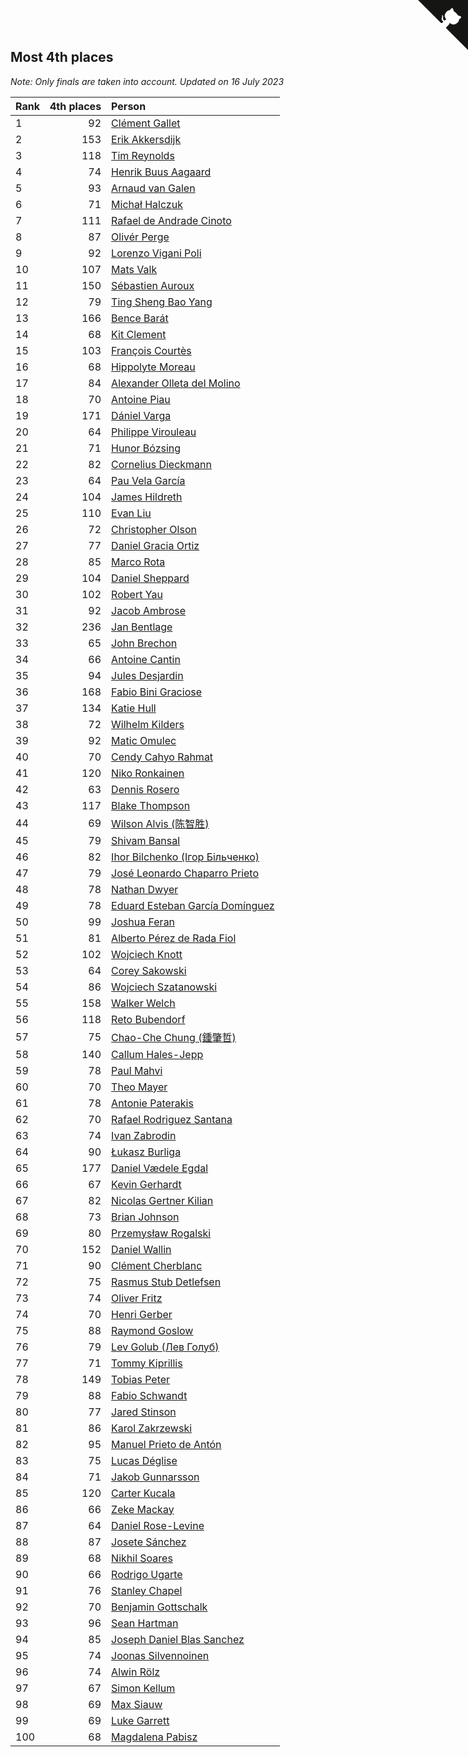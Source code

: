 ## Most 4th places

*Note: Only finals are taken into account.*
*Updated on 16 July 2023*

| Rank | 4th places | Person |
| :--- | ---: | :--- |
| 1 | 92 | [Clément Gallet](https://www.worldcubeassociation.org/persons/2004GALL02) |
| 2 | 153 | [Erik Akkersdijk](https://www.worldcubeassociation.org/persons/2005AKKE01) |
| 3 | 118 | [Tim Reynolds](https://www.worldcubeassociation.org/persons/2005REYN01) |
| 4 | 74 | [Henrik Buus Aagaard](https://www.worldcubeassociation.org/persons/2006BUUS01) |
| 5 | 93 | [Arnaud van Galen](https://www.worldcubeassociation.org/persons/2006GALE01) |
| 6 | 71 | [Michał Halczuk](https://www.worldcubeassociation.org/persons/2006HALC01) |
| 7 | 111 | [Rafael de Andrade Cinoto](https://www.worldcubeassociation.org/persons/2007CINO01) |
| 8 | 87 | [Olivér Perge](https://www.worldcubeassociation.org/persons/2007PERG01) |
| 9 | 92 | [Lorenzo Vigani Poli](https://www.worldcubeassociation.org/persons/2007POLI01) |
| 10 | 107 | [Mats Valk](https://www.worldcubeassociation.org/persons/2007VALK01) |
| 11 | 150 | [Sébastien Auroux](https://www.worldcubeassociation.org/persons/2008AURO01) |
| 12 | 79 | [Ting Sheng Bao Yang](https://www.worldcubeassociation.org/persons/2008BAOY01) |
| 13 | 166 | [Bence Barát](https://www.worldcubeassociation.org/persons/2008BARA01) |
| 14 | 68 | [Kit Clement](https://www.worldcubeassociation.org/persons/2008CLEM01) |
| 15 | 103 | [François Courtès](https://www.worldcubeassociation.org/persons/2008COUR01) |
| 16 | 68 | [Hippolyte Moreau](https://www.worldcubeassociation.org/persons/2008MORE02) |
| 17 | 84 | [Alexander Olleta del Molino](https://www.worldcubeassociation.org/persons/2008OLLE01) |
| 18 | 70 | [Antoine Piau](https://www.worldcubeassociation.org/persons/2008PIAU01) |
| 19 | 171 | [Dániel Varga](https://www.worldcubeassociation.org/persons/2008VARG01) |
| 20 | 64 | [Philippe Virouleau](https://www.worldcubeassociation.org/persons/2008VIRO01) |
| 21 | 71 | [Hunor Bózsing](https://www.worldcubeassociation.org/persons/2009BOZS01) |
| 22 | 82 | [Cornelius Dieckmann](https://www.worldcubeassociation.org/persons/2009DIEC01) |
| 23 | 64 | [Pau Vela García](https://www.worldcubeassociation.org/persons/2009GARC04) |
| 24 | 104 | [James Hildreth](https://www.worldcubeassociation.org/persons/2009HILD01) |
| 25 | 110 | [Evan Liu](https://www.worldcubeassociation.org/persons/2009LIUE01) |
| 26 | 72 | [Christopher Olson](https://www.worldcubeassociation.org/persons/2009OLSO01) |
| 27 | 77 | [Daniel Gracia Ortiz](https://www.worldcubeassociation.org/persons/2009ORTI01) |
| 28 | 85 | [Marco Rota](https://www.worldcubeassociation.org/persons/2009ROTA01) |
| 29 | 104 | [Daniel Sheppard](https://www.worldcubeassociation.org/persons/2009SHEP01) |
| 30 | 102 | [Robert Yau](https://www.worldcubeassociation.org/persons/2009YAUR01) |
| 31 | 92 | [Jacob Ambrose](https://www.worldcubeassociation.org/persons/2010AMBR01) |
| 32 | 236 | [Jan Bentlage](https://www.worldcubeassociation.org/persons/2010BENT01) |
| 33 | 65 | [John Brechon](https://www.worldcubeassociation.org/persons/2010BREC01) |
| 34 | 66 | [Antoine Cantin](https://www.worldcubeassociation.org/persons/2010CANT02) |
| 35 | 94 | [Jules Desjardin](https://www.worldcubeassociation.org/persons/2010DESJ01) |
| 36 | 168 | [Fabio Bini Graciose](https://www.worldcubeassociation.org/persons/2010GRAC02) |
| 37 | 134 | [Katie Hull](https://www.worldcubeassociation.org/persons/2010HULL01) |
| 38 | 72 | [Wilhelm Kilders](https://www.worldcubeassociation.org/persons/2010KILD02) |
| 39 | 92 | [Matic Omulec](https://www.worldcubeassociation.org/persons/2010OMUL02) |
| 40 | 70 | [Cendy Cahyo Rahmat](https://www.worldcubeassociation.org/persons/2010RAHM02) |
| 41 | 120 | [Niko Ronkainen](https://www.worldcubeassociation.org/persons/2010RONK01) |
| 42 | 63 | [Dennis Rosero](https://www.worldcubeassociation.org/persons/2010ROSE03) |
| 43 | 117 | [Blake Thompson](https://www.worldcubeassociation.org/persons/2010THOM03) |
| 44 | 69 | [Wilson Alvis (陈智胜)](https://www.worldcubeassociation.org/persons/2011ALVI01) |
| 45 | 79 | [Shivam Bansal](https://www.worldcubeassociation.org/persons/2011BANS02) |
| 46 | 82 | [Ihor Bilchenko (Ігор Більченко)](https://www.worldcubeassociation.org/persons/2011BILC01) |
| 47 | 79 | [José Leonardo Chaparro Prieto](https://www.worldcubeassociation.org/persons/2011CHAP01) |
| 48 | 78 | [Nathan Dwyer](https://www.worldcubeassociation.org/persons/2011DWYE02) |
| 49 | 78 | [Eduard Esteban García Domínguez](https://www.worldcubeassociation.org/persons/2011EDUA01) |
| 50 | 99 | [Joshua Feran](https://www.worldcubeassociation.org/persons/2011FERA01) |
| 51 | 81 | [Alberto Pérez de Rada Fiol](https://www.worldcubeassociation.org/persons/2011FIOL01) |
| 52 | 102 | [Wojciech Knott](https://www.worldcubeassociation.org/persons/2011KNOT01) |
| 53 | 64 | [Corey Sakowski](https://www.worldcubeassociation.org/persons/2011SAKO01) |
| 54 | 86 | [Wojciech Szatanowski](https://www.worldcubeassociation.org/persons/2011SZAT01) |
| 55 | 158 | [Walker Welch](https://www.worldcubeassociation.org/persons/2011WELC01) |
| 56 | 118 | [Reto Bubendorf](https://www.worldcubeassociation.org/persons/2012BUBE01) |
| 57 | 75 | [Chao-Che Chung (鍾肇哲)](https://www.worldcubeassociation.org/persons/2012CHON03) |
| 58 | 140 | [Callum Hales-Jepp](https://www.worldcubeassociation.org/persons/2012HALE01) |
| 59 | 78 | [Paul Mahvi](https://www.worldcubeassociation.org/persons/2012MAHV01) |
| 60 | 70 | [Theo Mayer](https://www.worldcubeassociation.org/persons/2012MAYE01) |
| 61 | 78 | [Antonie Paterakis](https://www.worldcubeassociation.org/persons/2012PATE01) |
| 62 | 70 | [Rafael Rodriguez Santana](https://www.worldcubeassociation.org/persons/2012SANT12) |
| 63 | 74 | [Ivan Zabrodin](https://www.worldcubeassociation.org/persons/2012ZABR01) |
| 64 | 90 | [Łukasz Burliga](https://www.worldcubeassociation.org/persons/2013BURL01) |
| 65 | 177 | [Daniel Vædele Egdal](https://www.worldcubeassociation.org/persons/2013EGDA01) |
| 66 | 67 | [Kevin Gerhardt](https://www.worldcubeassociation.org/persons/2013GERH01) |
| 67 | 82 | [Nicolas Gertner Kilian](https://www.worldcubeassociation.org/persons/2013GERT01) |
| 68 | 73 | [Brian Johnson](https://www.worldcubeassociation.org/persons/2013JOHN10) |
| 69 | 80 | [Przemysław Rogalski](https://www.worldcubeassociation.org/persons/2013ROGA02) |
| 70 | 152 | [Daniel Wallin](https://www.worldcubeassociation.org/persons/2013WALL03) |
| 71 | 90 | [Clément Cherblanc](https://www.worldcubeassociation.org/persons/2014CHER05) |
| 72 | 75 | [Rasmus Stub Detlefsen](https://www.worldcubeassociation.org/persons/2014DETL01) |
| 73 | 74 | [Oliver Fritz](https://www.worldcubeassociation.org/persons/2014FRIT02) |
| 74 | 70 | [Henri Gerber](https://www.worldcubeassociation.org/persons/2014GERB01) |
| 75 | 88 | [Raymond Goslow](https://www.worldcubeassociation.org/persons/2014GOSL01) |
| 76 | 79 | [Lev Golub (Лев Голуб)](https://www.worldcubeassociation.org/persons/2014HOLU01) |
| 77 | 71 | [Tommy Kiprillis](https://www.worldcubeassociation.org/persons/2014KIPR01) |
| 78 | 149 | [Tobias Peter](https://www.worldcubeassociation.org/persons/2014PETE03) |
| 79 | 88 | [Fabio Schwandt](https://www.worldcubeassociation.org/persons/2014SCHW02) |
| 80 | 77 | [Jared Stinson](https://www.worldcubeassociation.org/persons/2014STIN01) |
| 81 | 86 | [Karol Zakrzewski](https://www.worldcubeassociation.org/persons/2014ZAKR01) |
| 82 | 95 | [Manuel Prieto de Antón](https://www.worldcubeassociation.org/persons/2015ANTO04) |
| 83 | 75 | [Lucas Déglise](https://www.worldcubeassociation.org/persons/2015DEGL01) |
| 84 | 71 | [Jakob Gunnarsson](https://www.worldcubeassociation.org/persons/2015GUNN01) |
| 85 | 120 | [Carter Kucala](https://www.worldcubeassociation.org/persons/2015KUCA01) |
| 86 | 66 | [Zeke Mackay](https://www.worldcubeassociation.org/persons/2015MACK06) |
| 87 | 64 | [Daniel Rose-Levine](https://www.worldcubeassociation.org/persons/2015ROSE01) |
| 88 | 87 | [Josete Sánchez](https://www.worldcubeassociation.org/persons/2015SANC18) |
| 89 | 68 | [Nikhil Soares](https://www.worldcubeassociation.org/persons/2015SOAR01) |
| 90 | 66 | [Rodrigo Ugarte](https://www.worldcubeassociation.org/persons/2015UGAR01) |
| 91 | 76 | [Stanley Chapel](https://www.worldcubeassociation.org/persons/2016CHAP04) |
| 92 | 70 | [Benjamin Gottschalk](https://www.worldcubeassociation.org/persons/2016GOTT01) |
| 93 | 96 | [Sean Hartman](https://www.worldcubeassociation.org/persons/2016HART02) |
| 94 | 85 | [Joseph Daniel Blas Sanchez](https://www.worldcubeassociation.org/persons/2016SANC08) |
| 95 | 74 | [Joonas Silvennoinen](https://www.worldcubeassociation.org/persons/2016SILV07) |
| 96 | 74 | [Alwin Rölz](https://www.worldcubeassociation.org/persons/2016ROLZ01) |
| 97 | 67 | [Simon Kellum](https://www.worldcubeassociation.org/persons/2016KELL12) |
| 98 | 69 | [Max Siauw](https://www.worldcubeassociation.org/persons/2017SIAU02) |
| 99 | 69 | [Luke Garrett](https://www.worldcubeassociation.org/persons/2017GARR05) |
| 100 | 68 | [Magdalena Pabisz](https://www.worldcubeassociation.org/persons/2017PABI01) |


<a href="https://github.com/JustinTimeCuber/wca_statistics" class="github-corner" aria-label="View source on Github"><svg width="80" height="80" viewBox="0 0 250 250" style="fill:#151513; color:#fff; position: absolute; top: 0; border: 0; right: 0;" aria-hidden="true"><path d="M0,0 L115,115 L130,115 L142,142 L250,250 L250,0 Z"></path><path d="M128.3,109.0 C113.8,99.7 119.0,89.6 119.0,89.6 C122.0,82.7 120.5,78.6 120.5,78.6 C119.2,72.0 123.4,76.3 123.4,76.3 C127.3,80.9 125.5,87.3 125.5,87.3 C122.9,97.6 130.6,101.9 134.4,103.2" fill="currentColor" style="transform-origin: 130px 106px;" class="octo-arm"></path><path d="M115.0,115.0 C114.9,115.1 118.7,116.5 119.8,115.4 L133.7,101.6 C136.9,99.2 139.9,98.4 142.2,98.6 C133.8,88.0 127.5,74.4 143.8,58.0 C148.5,53.4 154.0,51.2 159.7,51.0 C160.3,49.4 163.2,43.6 171.4,40.1 C171.4,40.1 176.1,42.5 178.8,56.2 C183.1,58.6 187.2,61.8 190.9,65.4 C194.5,69.0 197.7,73.2 200.1,77.6 C213.8,80.2 216.3,84.9 216.3,84.9 C212.7,93.1 206.9,96.0 205.4,96.6 C205.1,102.4 203.0,107.8 198.3,112.5 C181.9,128.9 168.3,122.5 157.7,114.1 C157.9,116.9 156.7,120.9 152.7,124.9 L141.0,136.5 C139.8,137.7 141.6,141.9 141.8,141.8 Z" fill="currentColor" class="octo-body"></path></svg></a><style>.github-corner:hover .octo-arm{animation:octocat-wave 560ms ease-in-out}@keyframes octocat-wave{0%,100%{transform:rotate(0)}20%,60%{transform:rotate(-25deg)}40%,80%{transform:rotate(10deg)}}@media (max-width:500px){.github-corner:hover .octo-arm{animation:none}.github-corner .octo-arm{animation:octocat-wave 560ms ease-in-out}}</style>
